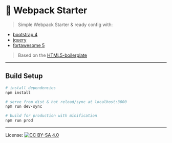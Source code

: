 # :pill: Webpack Starter

> Simple Webpack Starter & ready config with:

- [bootstrap 4](http://getbootstrap.com)
- [jquery](http://jquery.net)
- [fortawesome 5](http://fontawesome.com)

> Based on the [HTML5-boilerplate](https://github.com/h5bp/html5-boilerplate)
---

## Build Setup

``` bash
# install dependencies
npm install

# serve from dist & hot reload/sync at localhost:3000
npm run dev-sync

# build for production with minification
npm run prod

```

***
License: [![CC BY-SA 4.0](https://img.shields.io/badge/License-CC%20BY--SA%204.0-lightgrey.svg "CC")](https://creativecommons.org/licenses/by-sa/4.0/)
